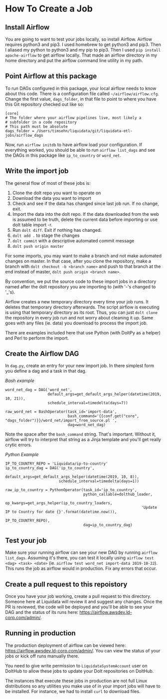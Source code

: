 # How To Create a Job

## Install Airflow

You are going to want to test your jobs locally, so install Airflow. Airflow requires python3 and pip3. I used homebrew to 
get python3 and pip3. Then I aliased my python to python3 and my pip to pip3. Then I used `pip install apache-airflow` to 
get airflow locally. That made an airflow directory in my home directory and put the airflow command line utility in my 
path.

## Point Airflow at this package

To run DAGs configured in this package, your local airflow needs to know about this code. There is a configuration file 
called `~/airflow/airflow.cfg`. Change the first value, `dags_folder`, in that file to point to where you have this Git 
repository checked out like so:

    [core]
    # The folder where your airflow pipelines live, most likely a
    # subfolder in a code repository
    # This path must be absolute
    dags_folder = /Users/timsehn/liquidata/git/liquidata-etl-jobs/airflow_dags

Now, run `airflow initdb` to have airflow load your configuration. If everything worked, you should be able to run 
`airflow list_dags` and see the DAGs in this package like `ip_to_country` or `word_net`.

## Write the import job

The general flow of most of these jobs is:

1. Clone the dolt repo you want to operate on
1. Download the data you want to import
1. Check and see if the data has changed since last job run. If no change, exit.
1. Import the data into the dolt repo. If the data downloaded from the web is assumed to be truth, delete the current 
data before importing or use dolt table import -r.
1. Run `dolt diff`. Exit if nothing has changed.
1. `dolt add .` to stage the changes
1. `dolt commit` with a descriptive automated commit message
1. `dolt push origin master`

For some imports, you may want to make a branch and not make automated changes on master. In that case, after you clone the 
repository, make a branch with `dolt checkout -b <branch name>` and push to that branch at the end instead of master,
`dolt push origin <branch name>`.

By convention, we put the source code to these import jobs in a directory named after the dolt repository you are importing
to (with '-'s changed to '_'s).

Airflow creates a new temporary directory every time your job runs. It deletes that temporary directory afterwards. The 
script airflow is executing is using that temporary directory as its root. Thus, you can just `dolt clone` the repository 
in every job run and not worry about cleaning it up. Same goes with any files (ie. data) you download to process the 
import job. 

There are examples included here that use Python (with DoltPy as a helper) and Perl to perform the import.

## Create the Airflow DAG

In `dag.py`, create an entry for your new import job. In there simplest form you define a dag and a task in that dag.

*Bash example*

    word_net_dag = DAG('word_net',
                       default_args=get_default_args_helper(datetime(2019, 10, 21)),
                       schedule_interval=timedelta(days=7))

    raw_word_net = BashOperator(task_id='import-data',
                                bash_command='{{conf.get("core", "dags_folder")}}/word_net/import_from_source.pl ',
                                dag=word_net_dag)

Note the space after the `bash_command` string. That's important. Without it, airflow will try to interpret that string as a
Jinja template and you'll get really crytic errors.

*Python Example*

    IP_TO_COUNTRY_REPO = 'Liquidata/ip-to-country'
    ip_to_country_dag = DAG('ip_to_country',
                            default_args=get_default_args_helper(datetime(2019, 10, 8)),
                            schedule_interval=timedelta(days=1))

    raw_ip_to_country = PythonOperator(task_id='ip_to_country',
                                       python_callable=dolthub_loader,
                                       op_kwargs=get_args_helper(ip_to_country_loaders,
                                                                 'Update IP to Country for date {}'.format(datetime.now()),
                                                                 IP_TO_COUNTRY_REPO),
                                       dag=ip_to_country_dag)

## Test your job

Make sure your running airflow can see your new DAG by running `airflow list_dags`. Assuming it's there, you can test it
locally using `airflow test <dag> <task> <date>` (ie. `airflow test word_net import-data 2019-10-22`). This runs the job as
airflow would in production. Fix any errors that occur.

## Create a pull request to this repoistory

Once you have your job working, create a pull request to this directory. Someone here at Liquidata will review it and 
suggest any changes. Once the PR is reviewed, the code will be deployed and you'll be able to see your DAG and the status 
of its runs here: https://airflow.awsdev.ld-corp.com/admin/.

## Running in production

The production deployment of airflow can be viewed here: https://airflow.awsdev.ld-corp.com/admin/. You can view the 
status of your jobs or kick off runs manually there. 

You need to give write permission to `LiquidataSystemAccount` user on DoltHub to allow these jobs to update your 
Dolt repositories on DoltHub.

The instances that execute these jobs in production are not full Linux distributions so any utilities you make use of in 
your import jobs will have to be installed. For instance, we had to install `curl` to download files. 
